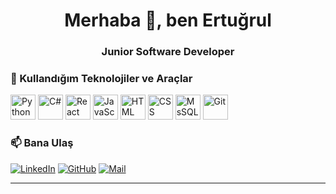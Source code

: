<h1 align="center">Merhaba 👋, ben Ertuğrul</h1>
<h3 align="center">Junior Software Developer </h3>



### 🧰 Kullandığım Teknolojiler ve Araçlar

<p align="left">
  <img src="https://cdn.jsdelivr.net/gh/devicons/devicon/icons/python/python-original.svg" width="40" alt="Python"/>
  <img src="https://cdn.jsdelivr.net/gh/devicons/devicon/icons/csharp/csharp-original.svg" width="40" alt="C#"/>
  <img src="https://cdn.jsdelivr.net/gh/devicons/devicon/icons/react/react-original.svg" width="40" alt="React"/>
  <img src="https://cdn.jsdelivr.net/gh/devicons/devicon/icons/javascript/javascript-original.svg" width="40" alt="JavaScript"/>
  <img src="https://cdn.jsdelivr.net/gh/devicons/devicon/icons/html5/html5-original.svg" width="40" alt="HTML"/>
  <img src="https://cdn.jsdelivr.net/gh/devicons/devicon/icons/css3/css3-original.svg" width="40" alt="CSS"/>
  <img src="https://cdn.jsdelivr.net/gh/devicons/devicon/icons/mssql/mssql-original.svg" width="40" alt="MsSQL"/>
  <img src="https://cdn.jsdelivr.net/gh/devicons/devicon/icons/git/git-original.svg" width="40" alt="Git"/>
</p>



### 📫 Bana Ulaş

[![LinkedIn](https://img.shields.io/badge/-LinkedIn-0A66C2?style=for-the-badge&logo=linkedin&logoColor=white)](https://linkedin.com/in/ertugrul-yuksel)
[![GitHub](https://img.shields.io/badge/-GitHub-181717?style=for-the-badge&logo=github&logoColor=white)](https://github.com/ertuyuksell)
[![Mail](https://img.shields.io/badge/E--Mail-D14836?style=for-the-badge&logo=gmail&logoColor=white)](mailto:ertuyuksell@gmail.com)

---


